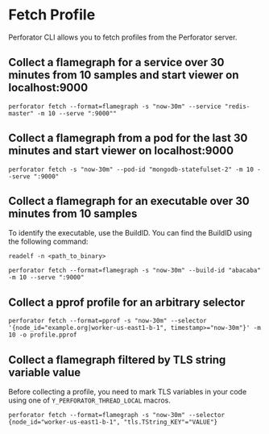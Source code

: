 # Fetch Profile

Perforator CLI allows you to fetch profiles from the Perforator server.

## Collect a flamegraph for a service over 30 minutes from 10 samples and start viewer on localhost:9000

```console
perforator fetch --format=flamegraph -s "now-30m" --service "redis-master" -m 10 --serve ":9000""
```

## Collect a flamegraph from a pod for the last 30 minutes and start viewer on localhost:9000

```console
perforator fetch -s "now-30m" --pod-id "mongodb-statefulset-2" -m 10 --serve ":9000"
```

## Collect a flamegraph for an executable over 30 minutes from 10 samples

To identify the executable, use the BuildID. You can find the BuildID using the following command:

```console
readelf -n <path_to_binary>
```

```console
perforator fetch --format=flamegraph -s "now-30m" --build-id "abacaba" -m 10 --serve ":9000"
```

## Collect a pprof profile for an arbitrary selector

```console
perforator fetch --format=pprof -s "now-30m" --selector
'{node_id="example.org|worker-us-east1-b-1", timestamp>="now-30m"}' -m 10 -o profile.pprof
```

## Collect a flamegraph filtered by TLS string variable value

Before collecting a profile, you need to mark TLS variables in your code using one of `Y_PERFORATOR_THREAD_LOCAL` macros.

```console 
perforator fetch --format=flamegraph -s "now-30m" --selector {node_id="worker-us-east1-b-1", "tls.TString_KEY"="VALUE"}
```

